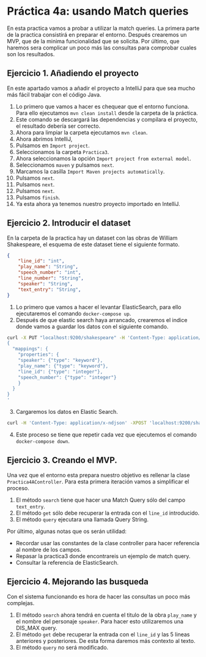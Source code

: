 # Práctica 4a: usando Match queries

En esta practica vamos a probar a utilizar la match queries. La primera parte de la practica consistirá en preparar el entorno. Después crearemos un MVP, que de la minima funcionalidad que se solicita. Por último, que haremos sera complicar un poco más las consultas para comprobar cuales son los resultados.

## Ejercicio 1. Añadiendo el proyecto

En este apartado vamos a añadir el proyecto a IntelliJ para que sea mucho más fácil trabajar con el código Java.

1. Lo primero que vamos a hacer es chequear que el entorno funciona. Para ello ejecutamos `mvn clean install` desde la carpeta de la práctica. 
2. Este comando se descargará las dependencias y compilara el proyecto, el resultado debería ser correcto.
3. Ahora para limpiar la carpeta ejecutamos `mvn clean`.
4. Ahora abrimos IntelliJ,
5. Pulsamos en `Import project`. 
6. Seleccionamos la carpeta `Practica3`.
7. Ahora seleccionamos la opción `Import project from external model`.
8. Seleccionamos `maven` y pulsamos `next`.
9. Marcamos la casilla `Import Maven projects automatically`.
10. Pulsamos `next`.
11. Pulsamos `next`.
12. Pulsamos `next`.
13. Pulsamos `finish`.
14. Ya esta ahora ya tenemos nuestro proyecto importado en IntelliJ. 

## Ejercicio 2. Introducir el dataset

En la carpeta de la practica hay un dataset con las obras de William Shakespeare, el esquema de este dataset tiene el siguiente formato.

```json
{
    "line_id": "int",
    "play_name": "String",
    "speech_number": "int",
    "line_number": "String",
    "speaker": "String",
    "text_entry": "String",
}
```

1. Lo primero que vamos a hacer el levantar ElasticSearch, para ello ejecutaremos el comando `docker-compose up`.
2. Después de que elastic search haya arrancado, crearemos el indice donde vamos a guardar los datos con el siguiente comando.

```bash
curl -X PUT "localhost:9200/shakespeare" -H 'Content-Type: application/json' -d'                                                                                                     elk-bootcamp-esp/git/master !
{
  "mappings": {
    "properties": {
    "speaker": {"type": "keyword"},
    "play_name": {"type": "keyword"},
    "line_id": {"type": "integer"},
    "speech_number": {"type": "integer"}
    }
  }
}
'
```

3. Cargaremos los datos en Elastic Search.

```bash
curl -H 'Content-Type: application/x-ndjson' -XPOST 'localhost:9200/shakespeare/_bulk?pretty' --data-binary @shakespeare.json
```

4. Este proceso se tiene que repetir cada vez que ejecutemos el comando `docker-compose down`.

## Ejercicio 3. Creando el MVP.

Una vez que el entorno esta prepara nuestro objetivo es rellenar la clase `Practica4AController`. Para esta primera iteración vamos a simplificar el proceso. 

1. El método `search` tiene que hacer una Match Query sólo del campo `text_entry`. 
2. El método `get` sólo debe recuperar la entrada con el `line_id` introducido. 
3. El método `query` ejecutara una llamada Query String.

Por último, algunas notas que os serán utilidad:

- Recordar usar las constantes de la clase controller para hacer referencia al nombre de los campos.
- Repasar la practica3 donde encontrareis un ejemplo de match query.
- Consultar la referencia de ElasticSearch.

## Ejercicio 4. Mejorando las busqueda

Con el sistema funcionando es hora de hacer las consultas un poco más complejas.

1. El método `search` ahora tendrá en cuenta el titulo de la obra `play_name` y el nombre del personaje `speaker`. Para hacer esto utilizaremos una DIS_MAX query.
2. El método `get` debe recuperar la entrada con el `line_id` y las 5 lineas anteriores y posteriores. De esta forma daremos más contexto al texto.
3.  El método `query` no será modificado.





 


